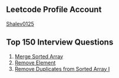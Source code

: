 ## Leetcode Profile Account

[Shalev0125](https://leetcode.com/shalev0125/)

## Top 150 Interview Questions

1. [Merge Sorted Array](/src/Array/mergeSortedArray.ts)
2. [Remove Element](/src/Array/removeElement.ts)
3. [Remove Duplicates from Sorted Array I](/src/Array/removeDuplicates.ts)

